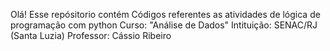 Olá!
Esse repósitorio contém Códigos referentes as atividades de lógica de programação com python
Curso: "Análise de Dados" 
Intituição: SENAC/RJ (Santa Luzia)
Professor:  Cássio Ribeiro

